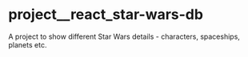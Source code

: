 # project__react_star-wars-db
A project to show different Star Wars details - characters, spaceships, planets etc.
